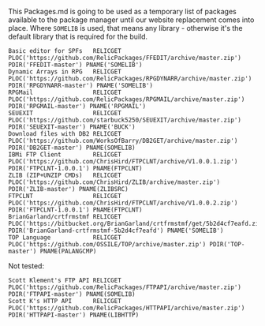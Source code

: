 This Packages.md is going to be used as a temporary list of packages available to the package manager until our website replacement comes into place. Where `SOMELIB` is used, that means any library - otherwise it's the default library that is required for the build.
```
Basic editor for SPFs   RELICGET PLOC('https://github.com/RelicPackages/FFEDIT/archive/master.zip') PDIR('FFEDIT-master') PNAME('SOMELIB')
Dynamic Arrays in RPG   RELICGET PLOC('https://github.com/RelicPackages/RPGDYNARR/archive/master.zip') PDIR('RPGDYNARR-master') PNAME('SOMELIB')
RPGMail                 RELICGET PLOC('https://github.com/RelicPackages/RPGMAIL/archive/master.zip') PDIR('RPGMAIL-master') PNAME('RPGMAIL')
SEUEXIT                 RELICGET PLOC('https://github.com/starbuck5250/SEUEXIT/archive/master.zip') PDIR('SEUEXIT-master') PNAME('BUCK')
Download files with DB2 RELICGET PLOC('https://github.com/WorksOfBarry/DB2GET/archive/master.zip') PDIR('DB2GET-master') PNAME(SOMELIB)
IBMi FTP Client         RELICGET PLOC('https://github.com/ChrisHird/FTPCLNT/archive/V1.0.0.1.zip') PDIR('FTPCLNT-1.0.0.1') PNAME(FTPCLNT)
ZLIB (ZIP+UNZIP CMDs)   RELICGET PLOC('https://github.com/ChrisHird/ZLIB/archive/master.zip') PDIR('ZLIB-master') PNAME(ZLIBSRC)
FTPCLNT                 RELICGET PLOC('https://github.com/ChrisHird/FTPCLNT/archive/V1.0.0.2.zip') PDIR('FTPCLNT-1.0.0.1') PNAME(FTPCLNT)
BrianGarland/crtfrmstmf RELICGET PLOC('https://bitbucket.org/BrianGarland/crtfrmstmf/get/5b2d4cf7eafd.zip') PDIR('BrianGarland-crtfrmstmf-5b2d4cf7eafd') PNAME('SOMELIB')
TOP Language            RELICGET PLOC('https://github.com/OSSILE/TOP/archive/master.zip') PDIR('TOP-master') PNAME(PALANGCMP)
```

Not tested:
```
Scott Klement's FTP API RELICGET PLOC('https://github.com/RelicPackages/FTPAPI/archive/master.zip') PDIR('FTPAPI-master') PNAME(SOMELIB)
Scott K's HTTP API      RELICGET PLOC('https://github.com/RelicPackages/HTTPAPI/archive/master.zip') PDIR('HTTPAPI-master') PNAME(LIBHTTP)
```
